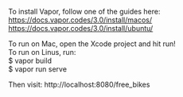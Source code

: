 To install Vapor, follow one of the guides here:
https://docs.vapor.codes/3.0/install/macos/  
https://docs.vapor.codes/3.0/install/ubuntu/

  
To run on Mac, open the Xcode project and hit run!  
To run on Linus, run:  
$ vapor build  
$ vapor run serve  


Then visit: http://localhost:8080/free_bikes